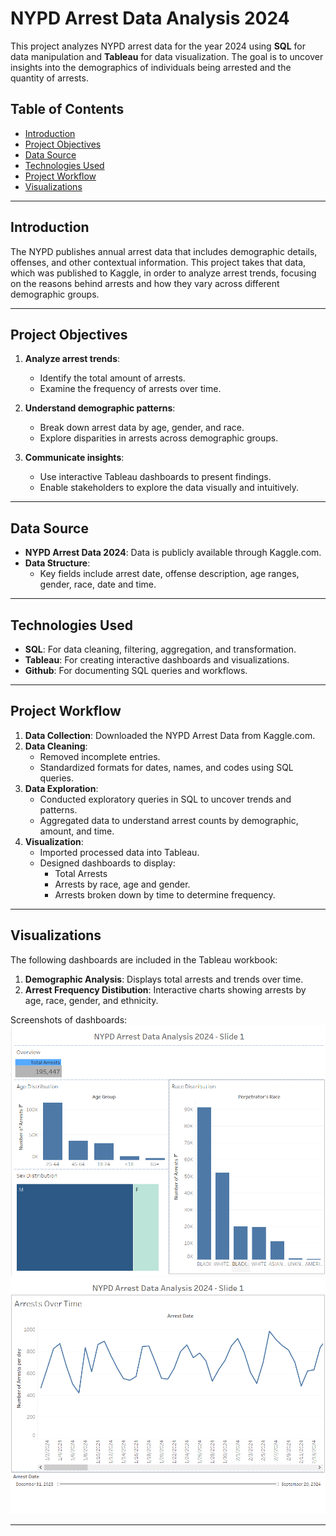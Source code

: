 # NYPD Arrest Data Analysis 2024

This project analyzes NYPD arrest data for the year 2024 using **SQL** for data manipulation and **Tableau** for data visualization. The goal is to uncover insights into the demographics of individuals being arrested and the quantity of arrests. 

## Table of Contents

- [Introduction](#introduction)
- [Project Objectives](#project-objectives)
- [Data Source](#data-source)
- [Technologies Used](#technologies-used)
- [Project Workflow](#project-workflow)
- [Visualizations](#visualizations)

---

## Introduction

The NYPD publishes annual arrest data that includes demographic details, offenses, and other contextual information. This project takes that data, which was published to Kaggle, in order to analyze arrest trends, focusing on the reasons behind arrests and how they vary across different demographic groups. 

---

## Project Objectives

1. **Analyze arrest trends**:
   - Identify the total amount of arrests.
   - Examine the frequency of arrests over time.

2. **Understand demographic patterns**:
   - Break down arrest data by age, gender, and race.
   - Explore disparities in arrests across demographic groups.

3. **Communicate insights**:
   - Use interactive Tableau dashboards to present findings.
   - Enable stakeholders to explore the data visually and intuitively.

---

## Data Source

- **NYPD Arrest Data 2024**: Data is publicly available through Kaggle.com.  
- **Data Structure**: 
  - Key fields include arrest date, offense description, age ranges, gender, race, date and time.

---

## Technologies Used

- **SQL**: For data cleaning, filtering, aggregation, and transformation. 
- **Tableau**: For creating interactive dashboards and visualizations.  
- **Github**: For documenting SQL queries and workflows.

---

## Project Workflow

1. **Data Collection**: Downloaded the NYPD Arrest Data from Kaggle.com.
2. **Data Cleaning**: 
   - Removed incomplete entries.
   - Standardized formats for dates, names, and codes using SQL queries.
3. **Data Exploration**:
   - Conducted exploratory queries in SQL to uncover trends and patterns.
   - Aggregated data to understand arrest counts by demographic, amount, and time.
4. **Visualization**:
   - Imported processed data into Tableau.
   - Designed dashboards to display:
     - Total Arrests
     - Arrests by race, age and gender.
     - Arrests broken down by time to determine frequency.

---

## Visualizations

The following dashboards are included in the Tableau workbook:

1. **Demographic Analysis**: Displays total arrests and trends over time.
2. **Arrest Frequency Distibution**: Interactive charts showing arrests by age, race, gender, and ethnicity.

Screenshots of dashboards:  
![Demographic Analysis](demographics.PNG)  
![Arrest Frequency Distibution](frequency.PNG)  

---
